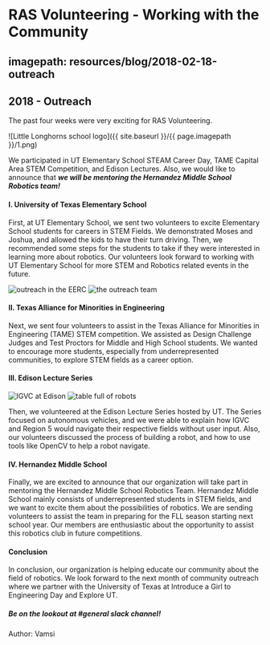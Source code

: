 # RAS Volunteering - Working with the Community
## imagepath: resources/blog/2018-02-18-outreach
## 2018 - Outreach

The past four weeks were very exciting for RAS Volunteering.

![Little Longhorns school logo]({{ site.baseurl }}/{{ page.imagepath }}/1.png)

We participated in UT Elementary School STEAM Career Day, TAME Capital Area STEM Competition, and Edison Lectures. Also, we would like to announce that ***we will be mentoring the Hernandez Middle School Robotics team!***

#### I. University of Texas Elementary School

First, at UT Elementary School, we sent two volunteers to excite Elementary School students for careers in STEM Fields. We demonstrated Moses and Joshua, and allowed the kids to have their turn driving. Then, we recommended some steps for the students to take if they were interested in learning more about robotics. Our volunteers look forward to working with UT Elementary School for more STEM and Robotics related events in the future.

<img src="{{ site.baseurl }}/{{ page.imagepath }}/2.png" alt="outreach in the EERC" style="max-width: 40%;">
<img src="{{ site.baseurl }}/{{ page.imagepath }}/3.png" alt="the outreach team" style="max-width: 40%;">

#### II. Texas Alliance for Minorities in Engineering

Next, we sent four volunteers to assist in the Texas Alliance for Minorities in Engineering (TAME) STEM competition. We assisted as Design Challenge Judges and Test Proctors for Middle and High School students. We wanted to encourage more students, especially from underrepresented communities, to explore STEM fields as a career option.

#### III. Edison Lecture Series

<img src="{{ site.baseurl }}/{{ page.imagepath }}/4.png" alt="IGVC at Edison" style="max-width: 40%;">
<img src="{{ site.baseurl }}/{{ page.imagepath }}/5.png" alt="table full of robots" style="max-width: 40%;">

Then, we volunteered at the Edison Lecture Series hosted by UT. The Series focused on autonomous vehicles, and we were able to explain how IGVC and Region 5 would navigate their respective fields without user input. Also, our volunteers discussed the process of building a robot, and how to use tools like OpenCV to help a robot navigate.

#### IV. Hernandez Middle School

Finally, we are excited to announce that our organization will take part in mentoring the Hernandez Middle School Robotics Team. Hernandez Middle School mainly consists of underrepresented students in STEM fields, and we want to excite them about the possibilities of robotics. We are sending volunteers to assist the team in preparing for the FLL season starting next school year. Our members are enthusiastic about the opportunity to assist this robotics club in future competitions.

#### Conclusion

In conclusion, our organization is helping educate our community about the field of robotics. We look forward to the next month of community outreach where we partner with the University of Texas at Introduce a Girl to Engineering Day and Explore UT.

##### Be on the lookout at **#general** slack channel!

Author: Vamsi
